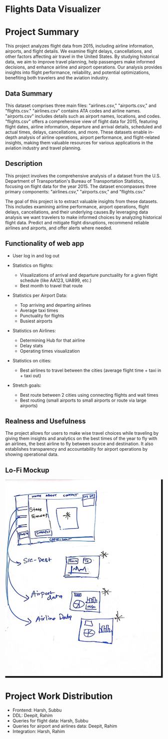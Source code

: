 # Flights Data Visualizer

# Project Summary
This project analyzes flight data from 2015, including airline information, airports, and flight details. We examine flight delays, cancellations, and other factors affecting air travel in the United States. By studying historical data, we aim to improve travel planning, help passengers make informed decisions, and enhance airline and airport operations. Our analysis provides insights into flight performance, reliability, and potential optimizations, benefiting both travelers and the aviation industry.
## Data Summary
This dataset comprises three main files: "airlines.csv," "airports.csv," and "flights.csv." "airlines.csv" contains ATA codes and airline names. "airports.csv" includes details such as airport names, locations, and codes. "flights.csv" offers a comprehensive view of flight data for 2015, featuring flight dates, airline information, departure and arrival details, scheduled and actual times, delays, cancellations, and more. These datasets enable in-depth analysis of airline operations, airport performance, and flight-related insights, making them valuable resources for various applications in the aviation industry and travel planning.
## Description
This project involves the comprehensive analysis of a dataset from the U.S. Department of Transportation's Bureau of Transportation Statistics, focusing on flight data for the year 2015. The dataset encompasses three primary components: "airlines.csv," "airports.csv," and "flights.csv."

The goal of this project is to extract valuable insights from these datasets. This includes examining airline performance, airport operations, flight delays, cancellations, and their underlying causes.By leveraging data analysis we want travelers to make informed choices by analyzing historical flight data. Predict and mitigate flight disruptions, recommend reliable airlines and airports, and offer alerts where needed. 

## Functionality of web app
* User log in and log out
* Statistics on flights:

  * Visualizations of arrival and departure punctuality for a given flight schedule (like AA123, UA899, etc.)
  * Best month to travel that route

* Statistics per Airport Data:
  * Top arriving and departing airlines
  * Average taxi times
  * Punctuality for flights
  * Busiest airports
* Statistics on Airlines:
  * Determining Hub for that airline
  * Delay stats
  * Operating times visualization

* Statistics on cities:
  * Best airlines to travel between the cities (average flight time + taxi in + taxi out)

* Stretch goals:
  * Best route between 2 cities using connecting flights and wait times
  * Best routing (small airports to small airports or route via large airports)

## Realness and Usefulness

The project allows for users to make wise travel choices while traveling by giving them insights and analytics on the best times of the year to fly with an airlines, the best airline to fly between source and destination. It also establishes transparency and accountability for airport operations by showing operational data.


## Lo-Fi Mockup


![Alt text](<WhatsApp Image 2023-09-13 at 19.17.20.jpg>)

# Project Work Distribution

- Frontend: Harsh, Subbu
- DDL: Deepit, Rahim
- Queries for flight data: Harsh, Subbu
- Queries for airport and airlines data: Deepit, Rahim
- Integration: Harsh, Rahim 

